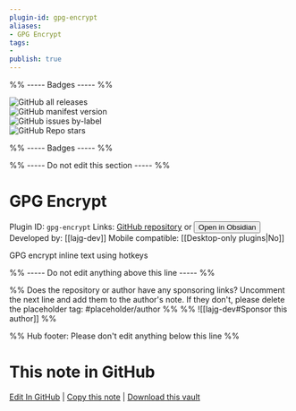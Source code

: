 ```yaml
---
plugin-id: gpg-encrypt
aliases:
- GPG Encrypt
tags: 
- 
publish: true
---
```


%% ----- Badges ----- %%

![GitHub all releases](https://img.shields.io/github/downloads/lajg-dev/obsidian-plugin-gpg-inline-encrypt/total?color=573E7A&logo=github&style=for-the-badge)   
![GitHub manifest version](https://img.shields.io/github/manifest-json/v/lajg-dev/obsidian-plugin-gpg-inline-encrypt?color=573E7A&logo=github&style=for-the-badge)   
![GitHub issues by-label](https://img.shields.io/github/issues/lajg-dev/obsidian-plugin-gpg-inline-encrypt/help%20wanted?color=573E7A&logo=github&style=for-the-badge)   
![GitHub Repo stars](https://img.shields.io/github/stars/lajg-dev/obsidian-plugin-gpg-inline-encrypt?color=573E7A&logo=github&style=for-the-badge)

%% ----- Badges ----- %%

%% ----- Do not edit this section ----- %%

# GPG Encrypt

Plugin ID: `gpg-encrypt`
Links: [GitHub repository](https://github.com/lajg-dev/obsidian-plugin-gpg-inline-encrypt) or [<button id=HH>Open in Obsidian</button>](obsidian://show-plugin?id=gpg-encrypt)
Developed by: [[lajg-dev]]
Mobile compatible: [[Desktop-only plugins|No]]

GPG encrypt inline text using hotkeys

%% ----- Do not edit anything above this line ----- %% 

%% Does the repository or author have any sponsoring links? Uncomment the next line and add them to the author's note. If they don't, please delete the placeholder tag: #placeholder/author %%
%% ![[lajg-dev#Sponsor this author]] %%

%% Hub footer: Please don't edit anything below this line %%

# This note in GitHub

<span class="git-footer">[Edit In GitHub](https://github.dev/obsidian-community/obsidian-hub/blob/main/02%20-%20Community%20Expansions/02.05%20All%20Community%20Expansions/Plugins/gpg-encrypt.md "git-hub-edit-note") | [Copy this note](https://raw.githubusercontent.com/obsidian-community/obsidian-hub/main/02%20-%20Community%20Expansions/02.05%20All%20Community%20Expansions/Plugins/gpg-encrypt.md "git-hub-copy-note") | [Download this vault](https://github.com/obsidian-community/obsidian-hub/archive/refs/heads/main.zip "git-hub-download-vault") </span>
